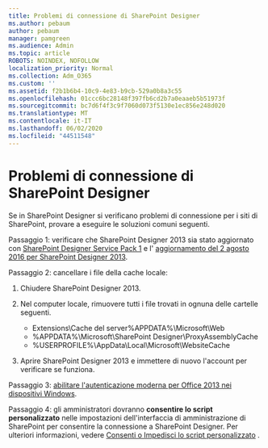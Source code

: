 ```yaml
---
title: Problemi di connessione di SharePoint Designer
ms.author: pebaum
author: pebaum
manager: pamgreen
ms.audience: Admin
ms.topic: article
ROBOTS: NOINDEX, NOFOLLOW
localization_priority: Normal
ms.collection: Adm_O365
ms.custom: ''
ms.assetid: f2b1b6b4-10c9-4e83-b9cb-529a0b8a3c55
ms.openlocfilehash: 01ccc6bc28148f397fb6cd2b7a0eaaeb5b51973f
ms.sourcegitcommit: bc7d6f4f3c9f7060d073f5130e1ec856e248d020
ms.translationtype: MT
ms.contentlocale: it-IT
ms.lasthandoff: 06/02/2020
ms.locfileid: "44511548"
---
```

# <a name="sharepoint-designer-connection-issues"></a>Problemi di connessione di SharePoint Designer 

Se in SharePoint Designer si verificano problemi di connessione per i siti di SharePoint, provare a eseguire le soluzioni comuni seguenti.

Passaggio 1: verificare che SharePoint Designer 2013 sia stato aggiornato con [SharePoint Designer Service Pack 1](https://support.microsoft.com/help/2817441/description-of-microsoft-sharepoint-designer-2013-service-pack-1-sp1) e l' [aggiornamento del 2 agosto 2016 per SharePoint Designer 2013](https://support.microsoft.com/help/3114721/august-2-2016-update-for-sharepoint-designer-2013-kb3114721).



Passaggio 2: cancellare i file della cache locale:

1. Chiudere SharePoint Designer 2013.

2. Nel computer locale, rimuovere tutti i file trovati in ognuna delle cartelle seguenti.

    - Extensions\Cache del server%APPDATA%\Microsoft\Web
    - %APPDATA%\Microsoft\SharePoint Designer\ProxyAssemblyCache
    - %USERPROFILE%\AppData\Local\Microsoft\WebsiteCache

3. Aprire SharePoint Designer 2013 e immettere di nuovo l'account per verificare se funziona.

Passaggio 3: [abilitare l'autenticazione moderna per Office 2013 nei dispositivi Windows](https://docs.microsoft.com/microsoft-365/admin/security-and-compliance/enable-modern-authentication).

Passaggio 4: gli amministratori dovranno **consentire lo script personalizzato** nelle impostazioni dell'interfaccia di amministrazione di SharePoint per consentire la connessione a SharePoint Designer. Per ulteriori informazioni, vedere [Consenti o Impedisci lo script personalizzato](https://docs.microsoft.com/sharepoint/allow-or-prevent-custom-script) .


